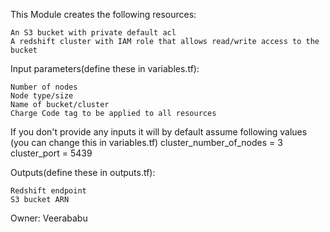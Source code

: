 This Module creates  the following resources:

    An S3 bucket with private default acl
    A redshift cluster with IAM role that allows read/write access to the bucket

Input parameters(define these in variables.tf):

    Number of nodes
    Node type/size
    Name of bucket/cluster
    Charge Code tag to be applied to all resources

If you don't provide any inputs it will by default assume following values (you can change this in variables.tf)
    cluster_number_of_nodes = 3
    cluster_port = 5439
    

Outputs(define these in outputs.tf):

    Redshift endpoint
    S3 bucket ARN

Owner: Veerababu
